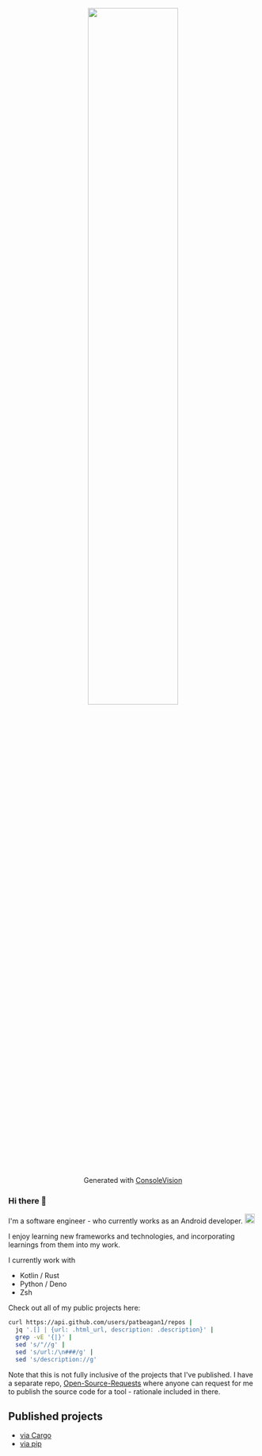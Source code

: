 <p align="center">
<img width=60% src="https://user-images.githubusercontent.com/10187351/153775546-556224c7-e4ee-470d-9073-11c310021ac4.png" />
</p>
<p align="center">
Generated with <a href="https://github.com/patbeagan1/ConsoleVision">ConsoleVision</a>
</p>

### Hi there 👋

I'm a software engineer - who currently works as an Android developer. <img src="https://icons.iconarchive.com/icons/cornmanthe3rd/plex-android/72/android-icon.png" height="20" /> 

I enjoy learning new frameworks and technologies, and incorporating learnings from them into my work. 

I currently work with 
- Kotlin / Rust
- Python / Deno
- Zsh

Check out all of my public projects here: 

<!--- 
vvv Just the urls, as list items
curl https://api.github.com/users/patbeagan1/repos | jq '.[].html_url' | tr '"' ' ' | sed 's/^/-/'
-->
```sh
curl https://api.github.com/users/patbeagan1/repos |
  jq '.[] | {url: .html_url, description: .description}' |
  grep -vE '{|}' |
  sed 's/"//g' |
  sed 's/url:/\n###/g' |
  sed 's/description://g'             
```

Note that this is not fully inclusive of the projects that I've published. I have a separate repo, [Open-Source-Requests](https://github.com/patbeagan1/Open-Source-Requests) where anyone can request for me to publish the source code for a tool - rationale included in there. 

## Published projects
- [via Cargo](https://crates.io/users/patbeagan1/)
- [via pip](https://pypi.org/user/patbeagan1/)

<!--
How to publish, per platform

Rust
`cargo publish`, with the correct info in the Cargo.toml file

Python
https://pypi.org/manage/projects/
https://packaging.python.org/en/latest/tutorials/packaging-projects/
-->
